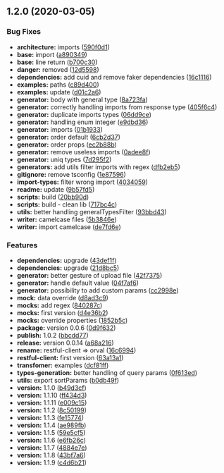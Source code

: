 ## 1.2.0 (2020-03-05)


### Bug Fixes

* **architecture:** imports ([590f0d1](https://github.com/anymaniax/orval/commit/590f0d178e026a82aab36f200daba0c8cf5db5d7))
* **base:** import ([a890349](https://github.com/anymaniax/orval/commit/a890349575bd8d6f0fa3ddf24db7360db415948a))
* **base:** line return ([b700c30](https://github.com/anymaniax/orval/commit/b700c30c7c61b86e3dd48fbb6917d582e64d7dfe))
* **danger:** removed ([12d5598](https://github.com/anymaniax/orval/commit/12d5598ecc462ed6170fb7dcf9772c4370eee9c5))
* **dependencies:** add cuid and remove faker dependencies ([16c1116](https://github.com/anymaniax/orval/commit/16c111645064d4356a094e4f9243d90f9d6a3ccc))
* **examples:** paths ([c89d400](https://github.com/anymaniax/orval/commit/c89d4004ed3111de407ac9ba3e2734267a857cd4))
* **examples:** update ([d01c2a6](https://github.com/anymaniax/orval/commit/d01c2a63386312d1a3d9e21c23fb8597d2b8f7ff))
* **generator:** body with general type ([8a723fa](https://github.com/anymaniax/orval/commit/8a723fa6a72d9b186a12fbcdeda708433413c2ba))
* **generator:** correctly handling imports from response type ([405f6c4](https://github.com/anymaniax/orval/commit/405f6c49124b99e3b436b4ac77ab114f1cbe2d34))
* **generator:** duplicate imports types ([06dd9ce](https://github.com/anymaniax/orval/commit/06dd9ce43b14d26d5c474d95f2c982f093cfc747))
* **generator:** handling enum integer ([e9dbd36](https://github.com/anymaniax/orval/commit/e9dbd36a20e0234fcf888c52ee00f71db071eb5f))
* **generator:** imports ([01b1933](https://github.com/anymaniax/orval/commit/01b1933d2eec7d75e4ca2b385114f6f57cb436ba))
* **generator:** order default ([6cb2d37](https://github.com/anymaniax/orval/commit/6cb2d37db548ebf1d075798dfc15d3f740db2d04))
* **generator:** order props ([ec2b88b](https://github.com/anymaniax/orval/commit/ec2b88b7d1f2c066dc32e46a24dec873fc824730))
* **generator:** remove useless imports ([0adee8f](https://github.com/anymaniax/orval/commit/0adee8f74434cb94b5d423ea2184f5b160c8be07))
* **generator:** uniq types ([7d295f2](https://github.com/anymaniax/orval/commit/7d295f236f6c7342fb6d43285536de06a854ca80))
* **generators:** add utils filter imports with regex ([dfb2eb5](https://github.com/anymaniax/orval/commit/dfb2eb55184bb12129368256b3e0583205b5136d))
* **gitignore:** remove tsconfig ([1e87596](https://github.com/anymaniax/orval/commit/1e87596a992dc169216a49b869eea9cf397e039d))
* **import-types:** filter wrong import ([4034059](https://github.com/anymaniax/orval/commit/4034059609540963883f616cf76e9f83a0135c2b))
* **readme:** update ([9b57fd5](https://github.com/anymaniax/orval/commit/9b57fd5d996e5d354ffe1c917b6935c13da7803b))
* **scripts:** build ([20bb90d](https://github.com/anymaniax/orval/commit/20bb90d37c96b2434776b4f8bcf2947e71dd9071))
* **scripts:** build - clean lib ([717bc4c](https://github.com/anymaniax/orval/commit/717bc4c91ebde2b8ea16e6c805da3b5457468044))
* **utils:** better handling generalTypesFilter ([93bbd43](https://github.com/anymaniax/orval/commit/93bbd438a1b63b80c613f9886583b51892633532))
* **writer:** camelcase files ([5b3846e](https://github.com/anymaniax/orval/commit/5b3846eedc7699938b77976d80855c26f6ed750e))
* **writer:** import camelcase ([de7fd6e](https://github.com/anymaniax/orval/commit/de7fd6e7c4ddeda7f6be3dd3d5ccbb0977b2b67e))


### Features

* **dependencies:** upgrade ([43def1f](https://github.com/anymaniax/orval/commit/43def1fe63e221caf65f6f831c89675bdf88edb2))
* **dependencies:** upgrade ([21d8bc5](https://github.com/anymaniax/orval/commit/21d8bc50fa3f8dab70f57d480156973701f33296))
* **generator:** better gesture of upload file ([42f7375](https://github.com/anymaniax/orval/commit/42f7375e60e6bb761d9bc4b6ebb417dc9e171e74))
* **generator:** handle default value ([04f7af6](https://github.com/anymaniax/orval/commit/04f7af6f9243bd0a0f38f61719b895838462a345))
* **generator:** possibility to add custom params ([cc2998e](https://github.com/anymaniax/orval/commit/cc2998ed93fdf8135b4086516da2bd266f7eac30))
* **mock:** data override ([d8ad3c9](https://github.com/anymaniax/orval/commit/d8ad3c9c4bb5fcaa7859a366beecc549dfc5f649))
* **mocks:** add regex ([840287c](https://github.com/anymaniax/orval/commit/840287cce36bcc7dd4d7773357fd1033bccfe9d8))
* **mocks:** first version ([d4e36b2](https://github.com/anymaniax/orval/commit/d4e36b2b6ed58bf17b97d2b91b93d9d3b42f6b14))
* **mocks:** override properties ([1852b5c](https://github.com/anymaniax/orval/commit/1852b5cf17819b5b7e9e60e9268e6699e1e8eafc))
* **package:** version 0.0.6 ([0d9f632](https://github.com/anymaniax/orval/commit/0d9f63274cba0237f07a12580f946aeb7ea67d68))
* **publish:** 1.0.2 ([bbcdd77](https://github.com/anymaniax/orval/commit/bbcdd7725daa30f755a740bf896cfec669eb5b3e))
* **release:** version 0.0.14 ([a68a216](https://github.com/anymaniax/orval/commit/a68a216fc367234550e9001578437fb5c1a652b7))
* **rename:** restful-client => orval ([16c6994](https://github.com/anymaniax/orval/commit/16c6994df385d511aec1210bef2a85cf80b8eabf))
* **restful-client:** first version ([63a13a1](https://github.com/anymaniax/orval/commit/63a13a1f418bf35bfa0a444c99a87f7e25750c40))
* **transfomer:** examples ([dcf81ff](https://github.com/anymaniax/orval/commit/dcf81fff1790454da20064b5288719c02c177846))
* **types-generation:** better handling of query params ([0f613ed](https://github.com/anymaniax/orval/commit/0f613edb9be88dfc31426543db5a99eabaaab78a))
* **utils:** export sortParams ([b0db49f](https://github.com/anymaniax/orval/commit/b0db49f2c6345621c136b6de181a8a4d22e66883))
* **version:** 1.1.0 ([b49d3cf](https://github.com/anymaniax/orval/commit/b49d3cf00f9ac5e1d04849ce6b053a0350f38fab))
* **version:** 1.1.10 ([ff434d3](https://github.com/anymaniax/orval/commit/ff434d3efc9a1637bb1effadbc2cdc038728510d))
* **version:** 1.1.11 ([e009c15](https://github.com/anymaniax/orval/commit/e009c15293f73a06705b3786c6bb4d7612a58647))
* **version:** 1.1.2 ([8c50199](https://github.com/anymaniax/orval/commit/8c5019980a3662fc1a81b24d0962cef3169b854f))
* **version:** 1.1.3 ([fe15774](https://github.com/anymaniax/orval/commit/fe157743c6b1db17ec8868db6abbb87309260680))
* **version:** 1.1.4 ([ae989fb](https://github.com/anymaniax/orval/commit/ae989fb11c3a9971d6d8946332a9b6d884c307d4))
* **version:** 1.1.5 ([59e5cf5](https://github.com/anymaniax/orval/commit/59e5cf549d86f393d2e99202373e2cba09bf9892))
* **version:** 1.1.6 ([e6fb26c](https://github.com/anymaniax/orval/commit/e6fb26cb2c119db6f55d32f187cc39fbb72eeae6))
* **version:** 1.1.7 ([4884e7e](https://github.com/anymaniax/orval/commit/4884e7eb6ceed6d3722c99ecd7a93e62290f678f))
* **version:** 1.1.8 ([43bf7a6](https://github.com/anymaniax/orval/commit/43bf7a6e9fd427114d50b2c1ee2a354a8b4b3463))
* **version:** 1.1.9 ([c4d6b21](https://github.com/anymaniax/orval/commit/c4d6b210ba1fc6dad6a2ca27f88a82e7eee6b1b3))


